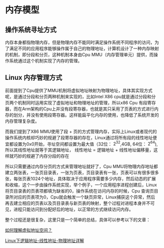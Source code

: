 # 内存模型

## 操作系统寻址方式
内存本身都指物理内存，但是物理内存不能同时满足操作系统不同程序的访问，为了满足不同的应用程序能够操作属于自己的物理地址，计算机设计了一种内存映射的机制，即分段和分页，这种机制本身由Cpu MMU（内存管理单元）提供，而操作系统通过这个机制实现了内存的管理。

## Linux 内存管理方式

前面提到了Cpu提供了MMU机制将虚拟地址映射为物理地址，具体其实现方式呢，是通过分段和分页两种机制来实现的，比如Intel X86 cpu就是通过分段和分页两个机制同时运用实现了虚拟地址和物理地址的管理，所以x86 Cpu 有段寄存器，而在Arm架构的Cpu上并没有段寄存器，也就是其只采用了页表的方式进行内存的划分，并没有使用段寄存器。这样能扁平化内存的使用，也降低了系统开发的内存管理复杂度。

而我们提到了X86 MMU使用了段 + 页的方式管理内存，实际上Linux或者现代的操作系统内核却巧妙的规避了段寄存器的存在，Linux通过将所有段的线性地址便宜都设置为0x0开始，寻址空间都设置为最大值（32位： $2^{32}$,4GB, 64位： $2^{64}$), 所以其线性地址就等于其逻辑地址， 线性地址 = 逻辑地址 + 线性地址偏移量，这样就巧妙的规避了内存分段的存在

所以只需要通过内存分页的方式来管理地址就好了，Cpu MMU将物理内存地址都建立两张表，一张页目录表，一张为页表，页目录表有一张，页表可以有很多很多张，每张页表1024个地址，具体取决于应用程序需要多少内存，然后动态的扩展和收缩，这个一步由操作系统实现，举个例子，一个应用程序进程创建后，Linux将页目录表的页表项都填为缺省的0，操作系统在访问内存的时候，Cpu 查询页目录所对应的页表项为0，Cpu就会触发一个缺页异常，Linux捕获这个异常，然后再去建立相应的页表以及页目录表与新页表的映射，整个过程对进程本身并不可见，进程只能访问到分配好后的地址，以正常的方式继续访问内存。

整个过程还是很复杂，这里只是一个简单的总结，具体可以参考以下的文章：

[如何理解虚拟地址空间？](https://www.zhihu.com/question/290504400?utm_id=0)

[Linux下逻辑地址-线性地址-物理地址详解](https://zhuanlan.zhihu.com/p/149674856)